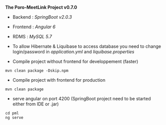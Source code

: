 **The Poro-MeetLink Project v0.7.0**

- Backend : *SpringBoot v2.0.3*

- Frontend : *Angular 6*

- RDMS : *MySQL 5.7*

- To allow Hibernate & Liquibase to access database you need to change login/password in *application.yml* and *liquibase.properties*

- Compile project without frontend for developpement (faster)

```
mvn clean package -Dskip.npm
```

- Compile project with frontend for production

```
mvn clean package
```

- serve angular on port 4200 (SpringBoot project need to be started either from IDE or .jar)

```
cd pml
ng serve
```